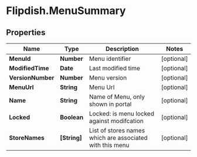 # Flipdish.MenuSummary

## Properties
Name | Type | Description | Notes
------------ | ------------- | ------------- | -------------
**MenuId** | **Number** | Menu identifier | [optional] 
**ModifiedTime** | **Date** | Last modified time | [optional] 
**VersionNumber** | **Number** | Menu version | [optional] 
**MenuUrl** | **String** | Menu Url | [optional] 
**Name** | **String** | Name of Menu, only shown in portal | [optional] 
**Locked** | **Boolean** | Locked: is menu locked against modifcation | [optional] 
**StoreNames** | **[String]** | List of stores names which are associated with this menu | [optional] 


